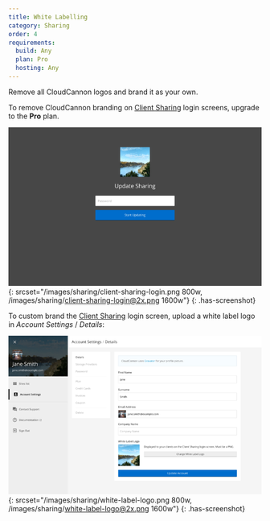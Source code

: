 ```yaml
---
title: White Labelling
category: Sharing
order: 4
requirements:
  build: Any
  plan: Pro
  hosting: Any
---
```


Remove all CloudCannon logos and brand it as your own.

To remove CloudCannon branding on [Client Sharing](/sharing/client-sharing/) login screens, upgrade to the **Pro** plan.

![Client sharing login screen](/images/sharing/client-sharing-login.png){: srcset="/images/sharing/client-sharing-login.png 800w, /images/sharing/client-sharing-login@2x.png 1600w"}
{: .has-screenshot}

To custom brand the [Client Sharing](/sharing/client-sharing/) login screen, upload a white label logo in *Account Settings* / *Details*:

![Account details interface](/images/sharing/white-label-logo.png){: srcset="/images/sharing/white-label-logo.png 800w, /images/sharing/white-label-logo@2x.png 1600w"}
{: .has-screenshot}

